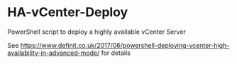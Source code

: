 # HA-vCenter-Deploy
PowerShell script to deploy a highly available vCenter Server

See https://www.definit.co.uk/2017/06/powershell-deploying-vcenter-high-availability-in-advanced-mode/ for details
